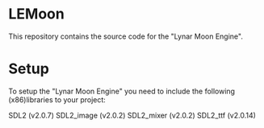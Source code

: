 # LEMoon
This repository contains the source code for the "Lynar Moon Engine".

# Setup

To setup the "Lynar Moon Engine" you need to include the following (x86)libraries to your project:

SDL2              (v2.0.7)
SDL2_image        (v2.0.2)
SDL2_mixer        (v2.0.2)
SDL2_ttf          (v2.0.14)
